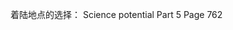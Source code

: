 着陆地点的选择：
Science potential  Part 5 Page 762


<!--stackedit_data:
eyJoaXN0b3J5IjpbLTE5MDk1MzQ5NTFdfQ==
-->